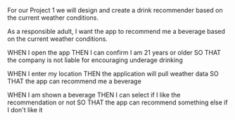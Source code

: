 For our Project 1 we will design and create a drink recommender based on the current weather conditions.

As a responsible adult, I want the app to recommend me a beverage based on the current weather conditions.

WHEN I open the app
THEN I can confirm I am 21 years or older
SO THAT the company is not liable for encouraging underage drinking

WHEN I enter my location
THEN the application will pull weather data
SO THAT the app can recommend me a beverage

WHEN I am shown a beverage
THEN I can select if I like the recommendation or not
SO THAT the app can recommend something else if I don't like it

